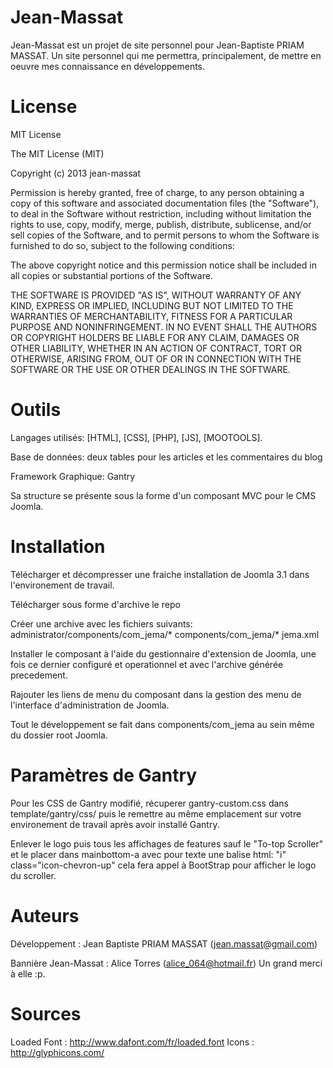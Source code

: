 [logo]: https://github.com/jean-massat/Jean-Massat/blob/master/images/images_jema/ban_jema2.jpg "ban_jema"
Jean-Massat
===========

Jean-Massat est un projet de site personnel pour Jean-Baptiste PRIAM MASSAT.
Un site personnel qui me permettra, principalement, de mettre en oeuvre mes connaissance en développements.

License
===========

MIT License

The MIT License (MIT)

Copyright (c) 2013 jean-massat

Permission is hereby granted, free of charge, to any person obtaining a copy of
this software and associated documentation files (the "Software"), to deal in
the Software without restriction, including without limitation the rights to
use, copy, modify, merge, publish, distribute, sublicense, and/or sell copies of
the Software, and to permit persons to whom the Software is furnished to do so,
subject to the following conditions:

The above copyright notice and this permission notice shall be included in all
copies or substantial portions of the Software.

THE SOFTWARE IS PROVIDED "AS IS", WITHOUT WARRANTY OF ANY KIND, EXPRESS OR
IMPLIED, INCLUDING BUT NOT LIMITED TO THE WARRANTIES OF MERCHANTABILITY, FITNESS
FOR A PARTICULAR PURPOSE AND NONINFRINGEMENT. IN NO EVENT SHALL THE AUTHORS OR
COPYRIGHT HOLDERS BE LIABLE FOR ANY CLAIM, DAMAGES OR OTHER LIABILITY, WHETHER
IN AN ACTION OF CONTRACT, TORT OR OTHERWISE, ARISING FROM, OUT OF OR IN
CONNECTION WITH THE SOFTWARE OR THE USE OR OTHER DEALINGS IN THE SOFTWARE.

Outils
===========
Langages utilisés: [HTML], [CSS], [PHP], [JS], [MOOTOOLS].

Base de données: deux tables pour les articles et les commentaires du blog

Framework Graphique: Gantry

Sa structure se présente sous la forme d'un composant MVC pour le CMS Joomla.

Installation
===========
Télécharger et décompresser une fraiche installation de Joomla 3.1 dans l'environement de travail.

Télécharger sous forme d'archive le repo

Créer une archive avec les fichiers suivants:
administrator/components/com_jema/*
components/com_jema/*
jema.xml

Installer le composant à l'aide du gestionnaire d'extension de Joomla, une fois ce dernier configuré et operationnel et avec l'archive générée precedement.

Rajouter les liens de menu du composant dans la gestion des menu de l'interface d'administration de Joomla.

Tout le développement se fait dans components/com_jema au sein même du dossier root Joomla.


Paramètres de Gantry
===========
Pour les CSS de Gantry modifié, récuperer gantry-custom.css dans template/gantry/css/ puis le remettre au même emplacement sur votre environement de travail après avoir installé Gantry.

Enlever le logo puis tous les affichages de features sauf le "To-top Scroller" et le placer dans mainbottom-a avec pour texte une balise html: "i" class="icon-chevron-up" cela fera appel à BootStrap pour afficher le logo du scroller.


Auteurs
===========

Développement : Jean Baptiste PRIAM MASSAT (jean.massat@gmail.com)

Bannière Jean-Massat : Alice Torres (alice_064@hotmail.fr) Un grand merci à elle :p.

Sources
===========

Loaded Font : http://www.dafont.com/fr/loaded.font
Icons : http://glyphicons.com/


